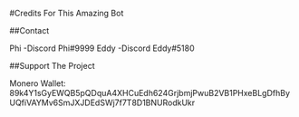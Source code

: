 #Credits For This Amazing Bot

##Contact

Phi
-Discord Phi#9999
Eddy
-Discord Eddy#5180

##Support The Project

Monero Wallet: 89k4Y1sGyEWQB5pQDquA4XHCuEdh624GrjbmjPwuB2VB1PHxeBLgDfhByUQfiVAYMv6SmJXJDEdSWj7f7T8D1BNURodkUkr
